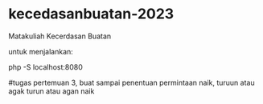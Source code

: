 # kecedasanbuatan-2023
Matakuliah Kecerdasan Buatan

untuk menjalankan:

php -S localhost:8080


#tugas pertemuan 3, buat sampai penentuan permintaan naik, turuun atau agak turun atau agan naik
